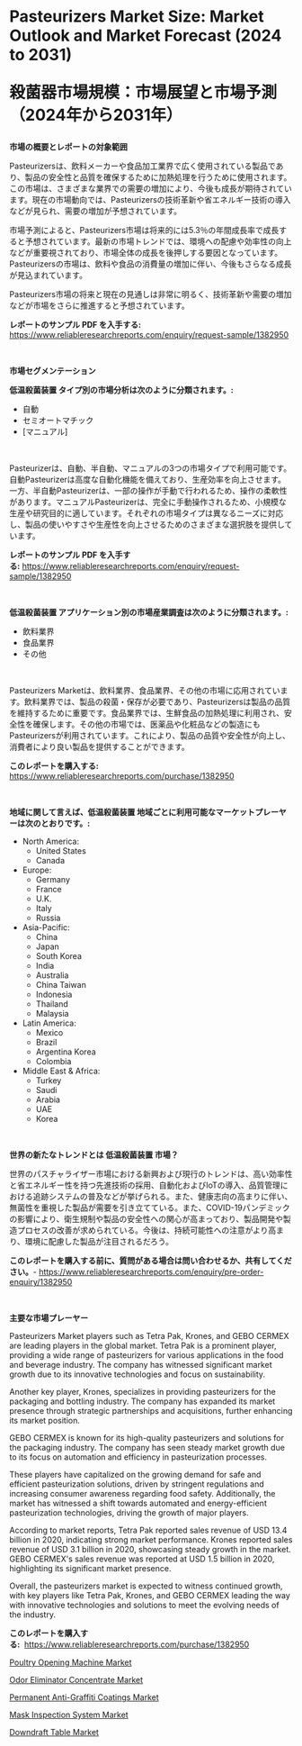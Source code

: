 <p><h1>Pasteurizers Market Size: Market Outlook and Market Forecast (2024 to 2031)

殺菌器市場規模：市場展望と市場予測（2024年から2031年）</h1></p><p><strong>市場の概要とレポートの対象範囲</strong></p>
<p><p>Pasteurizersは、飲料メーカーや食品加工業界で広く使用されている製品であり、製品の安全性と品質を確保するために加熱処理を行うために使用されます。この市場は、さまざまな業界での需要の増加により、今後も成長が期待されています。現在の市場動向では、Pasteurizersの技術革新や省エネルギー技術の導入などが見られ、需要の増加が予想されています。</p><p>市場予測によると、Pasteurizers市場は将来的には5.3％の年間成長率で成長すると予想されています。最新の市場トレンドでは、環境への配慮や効率性の向上などが重要視されており、市場全体の成長を後押しする要因となっています。Pasteurizersの市場は、飲料や食品の消費量の増加に伴い、今後もさらなる成長が見込まれています。</p><p>Pasteurizers市場の将来と現在の見通しは非常に明るく、技術革新や需要の増加などが市場をさらに推進すると予想されています。</p></p>
<p><strong>レポートのサンプル PDF を入手する:</strong> <a href="https://www.reliableresearchreports.com/enquiry/request-sample/1382950">https://www.reliableresearchreports.com/enquiry/request-sample/1382950</a></p>
<p>&nbsp;</p>
<p><strong>市場セグメンテーション</strong></p>
<p><strong>低温殺菌装置 タイプ別の市場分析は次のように分類されます。:</strong></p>
<p><ul><li>自動</li><li>セミオートマチック</li><li>[マニュアル]</li></ul></p>
<p>&nbsp;</p>
<p><p>Pasteurizerは、自動、半自動、マニュアルの3つの市場タイプで利用可能です。自動Pasteurizerは高度な自動化機能を備えており、生産効率を向上させます。一方、半自動Pasteurizerは、一部の操作が手動で行われるため、操作の柔軟性があります。マニュアルPasteurizerは、完全に手動操作されるため、小規模な生産や研究目的に適しています。それぞれの市場タイプは異なるニーズに対応し、製品の使いやすさや生産性を向上させるためのさまざまな選択肢を提供しています。</p></p>
<p><strong>レポートのサンプル PDF を入手する:</strong>&nbsp;<a href="https://www.reliableresearchreports.com/enquiry/request-sample/1382950">https://www.reliableresearchreports.com/enquiry/request-sample/1382950</a></p>
<p>&nbsp;</p>
<p><strong> 低温殺菌装置 アプリケーション別の市場産業調査は次のように分類されます。:</strong></p>
<p><ul><li>飲料業界</li><li>食品業界</li><li>その他</li></ul></p>
<p>&nbsp;</p>
<p><p>Pasteurizers Marketは、飲料業界、食品業界、その他の市場に応用されています。飲料業界では、製品の殺菌・保存が必要であり、Pasteurizersは製品の品質を維持するために重要です。食品業界では、生鮮食品の加熱処理に利用され、安全性を確保します。その他の市場では、医薬品や化粧品などの製造にもPasteurizersが利用されています。これにより、製品の品質や安全性が向上し、消費者により良い製品を提供することができます。</p></p>
<p><strong>このレポートを購入する:</strong>&nbsp; <a href="https://www.reliableresearchreports.com/purchase/1382950">https://www.reliableresearchreports.com/purchase/1382950</a></p>
<p>&nbsp;</p>
<p><strong>地域に関して言えば、低温殺菌装置 地域ごとに利用可能なマーケットプレーヤーは次のとおりです。:</strong></p>
<p><ul>
    <li>
        North America:
        <ul>
            <li>United States</li>
            <li>Canada</li>
        </ul>
    </li>
    <li>
        Europe:
        <ul>
            <li>Germany</li>
            <li>France</li>
            <li>U.K.</li>
            <li>Italy</li>
            <li>Russia</li>
        </ul>
    </li>
    <li>
        Asia-Pacific:
        <ul>
            <li>China</li>
            <li>Japan</li>
            <li>South Korea</li>
            <li>India</li>
            <li>Australia</li>
            <li>China Taiwan</li>
            <li>Indonesia</li>
            <li>Thailand</li>
            <li>Malaysia</li>
        </ul>
    </li>
    <li>
        Latin America:
        <ul>
            <li>Mexico</li>
            <li>Brazil</li>
            <li>Argentina Korea</li>
            <li>Colombia</li>
        </ul>
    </li>
    <li>
        Middle East & Africa:
        <ul>
            <li>Turkey</li>
            <li>Saudi</li>
            <li>Arabia</li>
            <li>UAE</li>
            <li>Korea</li>
        </ul>
    </li>
    </ul></p>
<p>&nbsp;</p>
<p><strong>世界の新たなトレンドとは 低温殺菌装置 市場？</strong></p>
<p><p>世界のパスチャライザー市場における新興および現行のトレンドは、高い効率性と省エネルギー性を持つ先進技術の採用、自動化およびIoTの導入、品質管理における追跡システムの普及などが挙げられる。また、健康志向の高まりに伴い、無菌性を重視した製品が需要を引き立てている。また、COVID-19パンデミックの影響により、衛生規制や製品の安全性への関心が高まっており、製品開発や製造プロセスの改善が求められている。今後は、持続可能性への注意がより高まり、環境に配慮した製品が注目されるだろう。</p></p>
<p><strong>このレポートを購入する前に、質問がある場合は問い合わせるか、共有してください。</strong>- <a href="https://www.reliableresearchreports.com/enquiry/pre-order-enquiry/1382950">https://www.reliableresearchreports.com/enquiry/pre-order-enquiry/1382950</a></p>
<p>&nbsp;</p>
<p><strong>主要な市場プレーヤー</strong></p>
<p><p>Pasteurizers Market players such as Tetra Pak, Krones, and GEBO CERMEX are leading players in the global market. Tetra Pak is a prominent player, providing a wide range of pasteurizers for various applications in the food and beverage industry. The company has witnessed significant market growth due to its innovative technologies and focus on sustainability.</p><p>Another key player, Krones, specializes in providing pasteurizers for the packaging and bottling industry. The company has expanded its market presence through strategic partnerships and acquisitions, further enhancing its market position.</p><p>GEBO CERMEX is known for its high-quality pasteurizers and solutions for the packaging industry. The company has seen steady market growth due to its focus on automation and efficiency in pasteurization processes.</p><p>These players have capitalized on the growing demand for safe and efficient pasteurization solutions, driven by stringent regulations and increasing consumer awareness regarding food safety. Additionally, the market has witnessed a shift towards automated and energy-efficient pasteurization technologies, driving the growth of major players.</p><p>According to market reports, Tetra Pak reported sales revenue of USD 13.4 billion in 2020, indicating strong market performance. Krones reported sales revenue of USD 3.1 billion in 2020, showcasing steady growth in the market. GEBO CERMEX's sales revenue was reported at USD 1.5 billion in 2020, highlighting its significant market presence.</p><p>Overall, the pasteurizers market is expected to witness continued growth, with key players like Tetra Pak, Krones, and GEBO CERMEX leading the way with innovative technologies and solutions to meet the evolving needs of the industry.</p></p>
<p><strong>このレポートを購入する:</strong>&nbsp;&nbsp;<a href="https://www.reliableresearchreports.com/purchase/1382950">https://www.reliableresearchreports.com/purchase/1382950</a></p>
<p><p><a href="https://github.com/beatblasta/Market-Research-Report-List-2/blob/main/poultry-opening-machine-market.md">Poultry Opening Machine Market</a></p><p><a href="https://summer-dogwood-3e9.notion.site/Global-Odor-Eliminator-Concentrate-Market-Size-and-Market-Trends-Insights-and-Projections-from-2024-abfc7fc7701c4958851687243647934c">Odor Eliminator Concentrate Market</a></p><p><a href="https://github.com/angelajermaine/Market-Research-Report-List-2/blob/main/permanent-anti-graffiti-coatings-market.md">Permanent Anti-Graffiti Coatings Market</a></p><p><a href="https://view.publitas.com/reportprime-1/mask-inspection-system-market-size-growing-and-forecasted-for-period-from-2024-2031-and-provides-complete-market-analysis-of-this-market/">Mask Inspection System Market</a></p><p><a href="https://forested-sushi-9b0.notion.site/Downdraft-Table-Market-Analysis-Examines-its-Scope-on-Growth-Opportunities-and-Forecasted-Trends-Sp-1e204bbbe63b470ca2747b9767bf63fd">Downdraft Table Market</a></p></p>